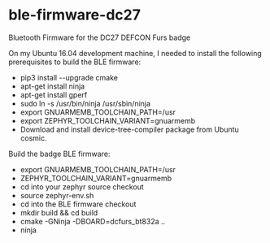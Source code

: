 # ble-firmware-dc27
Bluetooth Firmware for the DC27 DEFCON Furs badge

On my Ubuntu 16.04 development machine, I needed to install the following
prerequisites to build the BLE firmware:
 * pip3 install --upgrade cmake
 * apt-get install ninja
 * apt-get install gperf
 * sudo ln -s /usr/bin/ninja /usr/sbin/ninja
 * export GNUARMEMB_TOOLCHAIN_PATH=/usr
 * export ZEPHYR_TOOLCHAIN_VARIANT=gnuarmemb
 * Download and install device-tree-compiler package from Ubuntu cosmic.

Build the badge BLE firmware:
 * export GNUARMEMB_TOOLCHAIN_PATH=/usr
 * ZEPHYR_TOOLCHAIN_VARIANT=gnuarmemb
 * cd into your zephyr source checkout
 * source zephyr-env.sh
 * cd into the BLE firmware checkout
 * mkdir build && cd build
 * cmake -GNinja -DBOARD=dcfurs_bt832a ..
 * ninja
